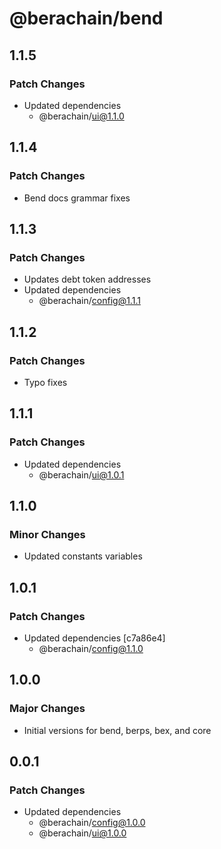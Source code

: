 # @berachain/bend

## 1.1.5

### Patch Changes

- Updated dependencies
  - @berachain/ui@1.1.0

## 1.1.4

### Patch Changes

- Bend docs grammar fixes

## 1.1.3

### Patch Changes

- Updates debt token addresses
- Updated dependencies
  - @berachain/config@1.1.1

## 1.1.2

### Patch Changes

- Typo fixes

## 1.1.1

### Patch Changes

- Updated dependencies
  - @berachain/ui@1.0.1

## 1.1.0

### Minor Changes

- Updated constants variables

## 1.0.1

### Patch Changes

- Updated dependencies [c7a86e4]
  - @berachain/config@1.1.0

## 1.0.0

### Major Changes

- Initial versions for bend, berps, bex, and core

## 0.0.1

### Patch Changes

- Updated dependencies
  - @berachain/config@1.0.0
  - @berachain/ui@1.0.0
